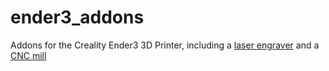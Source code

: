 # ender3_addons
Addons for the Creality Ender3 3D Printer, including a [laser engraver](https://github.com/Vitorbnc/ender3_addons/tree/main/Laser%20Engraving%20Module) and a [CNC mill](https://github.com/Vitorbnc/ender3_addons/tree/main/Fresa%20CNC%20para%20Impressora%203D)
